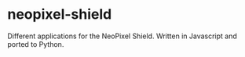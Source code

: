 # neopixel-shield
Different applications for the NeoPixel Shield. Written in Javascript and ported to Python.
